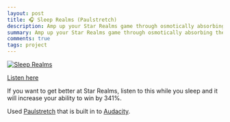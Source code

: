 ```yaml
---
layout: post
title: 🎧 Sleep Realms (Paulstretch)
description: Amp up your Star Realms game through osmotically absorbing the epic music.
summary: Amp up your Star Realms game through osmotically absorbing the epic music.
comments: true
tags: project
---
```


[![Sleep Realms](https://i.ytimg.com/vi/ie5z6AsEMQU/hqdefault.jpg)](https://www.youtube.com/watch?v=ie5z6AsEMQU)

[Listen here](https://www.youtube.com/watch?v=ie5z6AsEMQU)

If you want to get better at Star Realms, listen to this while you sleep and it will increase your ability to win by 341%.

Used [Paulstretch](http://hypermammut.sourceforge.net/paulstretch/) that is built in to [Audacity](https://www.audacityteam.org/).

<!-- - _202XXXXX: Update format_ -->